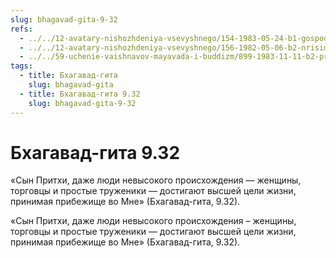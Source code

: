 ```yaml
---
slug: bhagavad-gita-9-32
refs:
  - ../../12-avatary-nishozhdeniya-vsevyshnego/154-1983-05-24-b1-gospod-narasimhadev.md
  - ../../12-avatary-nishozhdeniya-vsevyshnego/156-1982-05-06-b2-nrisimhadev-i-proshlaya-zhizn-prahlady-maharadzha.md
  - ../../59-uchenie-vaishnavov-mayavada-i-buddizm/899-1983-11-11-b2-predannost-prevyshe-osvobozhdeniya-v-brahmane.md
tags:
  - title: Бхагавад-гита
    slug: bhagavad-gita
  - title: Бхагавад-гита 9.32
    slug: bhagavad-gita-9-32
---
```


# Бхагавад-гита 9.32

«Сын Притхи, даже люди невысокого происхождения — женщины, торговцы и простые труженики — достигают высшей цели жизни, принимая прибежище во Мне» (Бхагавад-гита, 9.32).


«Сын Притхи, даже люди невысокого происхождения – женщины, торговцы и простые труженики — достигают высшей цели жизни, принимая прибежище во Мне» (Бхагавад-гита, 9.32).

